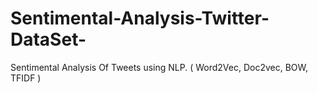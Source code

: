 # Sentimental-Analysis-Twitter-DataSet-
Sentimental Analysis Of Tweets using NLP. ( Word2Vec, Doc2vec, BOW, TFIDF )

